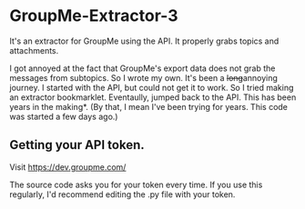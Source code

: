 # GroupMe-Extractor-3
It's an extractor for GroupMe using the API. It properly grabs topics and attachments.

I got annoyed at the fact that GroupMe's export data does not grab the messages from subtopics. So I wrote my own. It's been a ~~long~~annoying journey. I started with the API, but could not get it to work. So I tried making an extractor bookmarklet. Eventaully, jumped back to the API. This has been years in the making*. (By that, I mean I've been trying for years. This code was started a few days ago.)

## Getting your API token.
Visit https://dev.groupme.com/

The source code asks you for your token every time. If you use this regularly, I'd recommend editing the .py file with your token.
